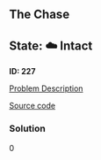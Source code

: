 ## The Chase

## State: :cloud: **Intact**

**ID: 227**

[Problem Description](https://projecteuler.net/problem=227)

[Source code](main.cpp)

### Solution
0